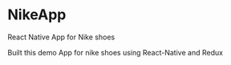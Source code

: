 # NikeApp
React Native App for Nike shoes

Built this demo App for nike shoes using React-Native and Redux

